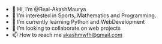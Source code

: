 - 👋 Hi, I’m @Real-AkashMaurya
- 👀 I’m interested in Sports, Mathematics and Programming.
- 🌱 I’m currently learning Python and WebDevelopment
- 💞️ I’m looking to collaborate on web projects
- 📫 How to reach me akashmwfh@gmail.com

<!---
Real-AkashMaurya/Real-AkashMaurya is a ✨ special ✨ repository because its `README.md` (this file) appears on your GitHub profile.
You can click the Preview link to take a look at your changes.
--->
